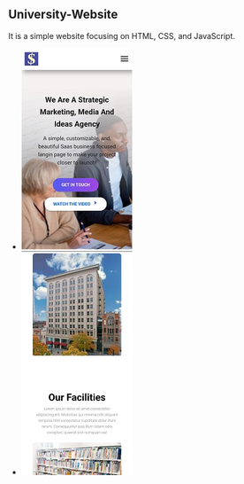 ## University-Website
It is a simple website focusing on HTML, CSS, and JavaScript.
* ![login](login.jpg)
* ![register](register.jpg)
